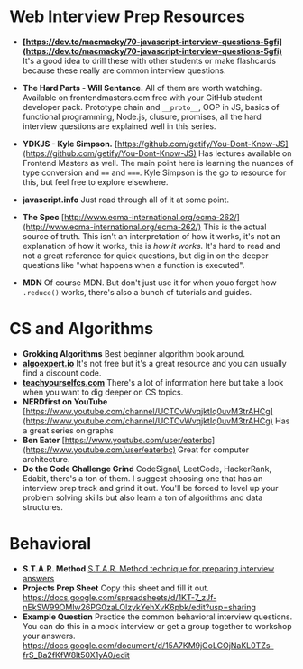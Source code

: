 # Web Interview Prep Resources

- **[https://dev.to/macmacky/70-javascript-interview-questions-5gfi](https://dev.to/macmacky/70-javascript-interview-questions-5gfi)**
  It's a good idea to drill these with other students or make flashcards because these really are common interview questions.

- **The Hard Parts - Will Sentance.**
  All of them are worth watching. Available on frontendmasters.com free with your GitHub student developer pack. Prototype chain and `__proto__`, OOP in JS, basics of functional programming, Node.js, clusure, promises, all the hard interview questions are explained well in this series.

- **YDKJS - Kyle Simpson.**
  [https://github.com/getify/You-Dont-Know-JS](https://github.com/getify/You-Dont-Know-JS)
  Has lectures available on Frontend Masters as well. The main point here is learning the nuances of type conversion and `==` and `===`. Kyle Simpson is the go to resource for this, but feel free to explore elsewhere.

- **javascript.info**
  Just read through all of it at some point.

- **The Spec**
  [http://www.ecma-international.org/ecma-262/](http://www.ecma-international.org/ecma-262/)
  This is the actual source of truth. This isn't an interpretation of how it works, it's not an explanation of how it works, this is _how it works._ It's hard to read and not a great reference for quick questions, but dig in on the deeper questions like "what happens when a function is executed".

- **MDN**
  Of course MDN. But don't just use it for when youo forget how `.reduce()` works, there's also a bunch of tutorials and guides.

# CS and Algorithms

- **Grokking Algorithms**
  Best beginner algorithm book around.
- **[algoexpert.io](algoexpert.io)**
  It's not free but it's a great resource and you can usually find a discount code.
- **[teachyourselfcs.com](teachyourselfcs.com)**
  There's a lot of information here but take a look when you want to dig deeper on CS topics.
- **NERDfirst on YouTube**
  [https://www.youtube.com/channel/UCTCvWvqjktIq0uvM3trAHCg](https://www.youtube.com/channel/UCTCvWvqjktIq0uvM3trAHCg)
  Has a great series on graphs
- **Ben Eater**
  [https://www.youtube.com/user/eaterbc](https://www.youtube.com/user/eaterbc)
  Great for computer architecture.
- **Do the Code Challenge Grind**
  CodeSignal, LeetCode, HackerRank, Edabit, there's a ton of them. I suggest choosing one that has an interview prep track and grind it out. You'll be forced to level up your problem solving skills but also learn a ton of algorithms and data structures.

# Behavioral
- **S.T.A.R. Method**
  [S.T.A.R. Method technique for preparing interview answers](https://careercenter.lehigh.edu/node/145)
- **Projects Prep Sheet**
  Copy this sheet and fill it out.
  https://docs.google.com/spreadsheets/d/1KT-7_zJf-nEkSW99OMlw26PG0zaLOlzykYehXvK6pbk/edit?usp=sharing
- **Example Question**
  Practice the common behavioral interview questions. You can do this in a mock interview or get a group together to workshop your answers.
https://docs.google.com/document/d/15A7KM9jGoLCOjNaKL0TZs-frS_Ba2fKfW8lt50X1yA0/edit
